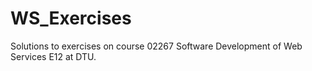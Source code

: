 WS_Exercises
============

Solutions to exercises on course 02267 Software Development of Web Services E12 at DTU.